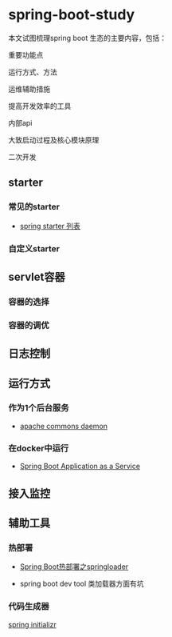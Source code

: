 # spring-boot-study

本文试图梳理spring boot 生态的主要内容，包括：

重要功能点

运行方式、方法

运维辅助措施

提高开发效率的工具

内部api

大致启动过程及核心模块原理

二次开发

## starter

### 常见的starter

* [spring starter 列表](https://github.com/konglz/spring-boot-study/blob/master/SPRING-BOOT-STAERER.list.md)

### 自定义starter

## servlet容器

### 容器的选择

###  容器的调优

## 日志控制

## 运行方式

### 作为1个后台服务

* [apache commons daemon](http://commons.apache.org/proper/commons-daemon/)

### 在docker中运行

* [Spring Boot Application as a Service](http://www.baeldung.com/spring-boot-app-as-a-service)

## 接入监控

## 辅助工具

### 热部署

* [Spring Boot热部署之springloader](http://blog.csdn.net/googleoyyp/article/details/60633358)

* spring boot dev tool
类加载器方面有坑

### 代码生成器

[spring initializr](http://start.spring.io)

